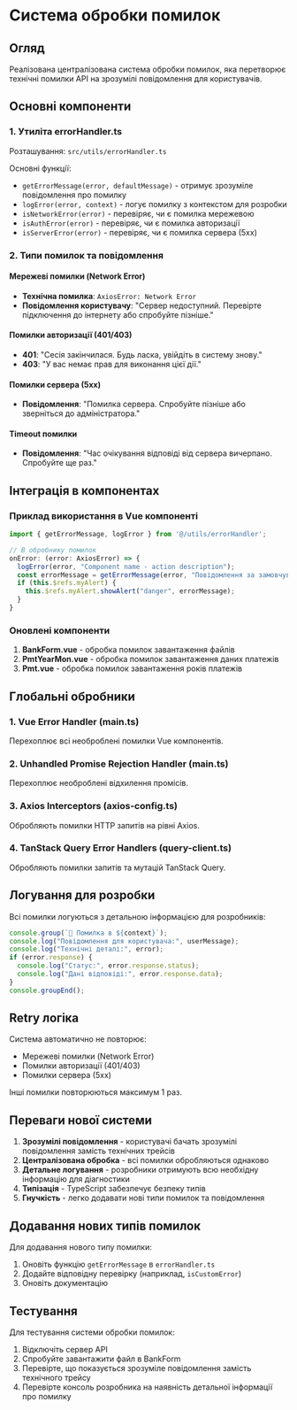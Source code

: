 # Система обробки помилок

## Огляд

Реалізована централізована система обробки помилок, яка перетворює технічні помилки API на зрозумілі повідомлення для користувачів.

## Основні компоненти

### 1. Утиліта errorHandler.ts

Розташування: `src/utils/errorHandler.ts`

Основні функції:
- `getErrorMessage(error, defaultMessage)` - отримує зрозуміле повідомлення про помилку
- `logError(error, context)` - логує помилку з контекстом для розробки
- `isNetworkError(error)` - перевіряє, чи є помилка мережевою
- `isAuthError(error)` - перевіряє, чи є помилка авторизації
- `isServerError(error)` - перевіряє, чи є помилка сервера (5xx)

### 2. Типи помилок та повідомлення

#### Мережеві помилки (Network Error)
- **Технічна помилка**: `AxiosError: Network Error`
- **Повідомлення користувачу**: "Сервер недоступний. Перевірте підключення до інтернету або спробуйте пізніше."

#### Помилки авторизації (401/403)
- **401**: "Сесія закінчилася. Будь ласка, увійдіть в систему знову."
- **403**: "У вас немає прав для виконання цієї дії."

#### Помилки сервера (5xx)
- **Повідомлення**: "Помилка сервера. Спробуйте пізніше або зверніться до адміністратора."

#### Timeout помилки
- **Повідомлення**: "Час очікування відповіді від сервера вичерпано. Спробуйте ще раз."

## Інтеграція в компонентах

### Приклад використання в Vue компоненті

```typescript
import { getErrorMessage, logError } from '@/utils/errorHandler';

// В обробнику помилок
onError: (error: AxiosError) => {
  logError(error, "Component name - action description");
  const errorMessage = getErrorMessage(error, "Повідомлення за замовчуванням");
  if (this.$refs.myAlert) {
    this.$refs.myAlert.showAlert("danger", errorMessage);
  }
}
```

### Оновлені компоненти

1. **BankForm.vue** - обробка помилок завантаження файлів
2. **PmtYearMon.vue** - обробка помилок завантаження даних платежів
3. **Pmt.vue** - обробка помилок завантаження років платежів

## Глобальні обробники

### 1. Vue Error Handler (main.ts)
Перехоплює всі необроблені помилки Vue компонентів.

### 2. Unhandled Promise Rejection Handler (main.ts)
Перехоплює необроблені відхилення промісів.

### 3. Axios Interceptors (axios-config.ts)
Обробляють помилки HTTP запитів на рівні Axios.

### 4. TanStack Query Error Handlers (query-client.ts)
Обробляють помилки запитів та мутацій TanStack Query.

## Логування для розробки

Всі помилки логуються з детальною інформацією для розробників:

```javascript
console.group(`🚨 Помилка в ${context}`);
console.log("Повідомлення для користувача:", userMessage);
console.log("Технічні деталі:", error);
if (error.response) {
  console.log("Статус:", error.response.status);
  console.log("Дані відповіді:", error.response.data);
}
console.groupEnd();
```

## Retry логіка

Система автоматично не повторює:
- Мережеві помилки (Network Error)
- Помилки авторизації (401/403)
- Помилки сервера (5xx)

Інші помилки повторюються максимум 1 раз.

## Переваги нової системи

1. **Зрозумілі повідомлення** - користувачі бачать зрозумілі повідомлення замість технічних трейсів
2. **Централізована обробка** - всі помилки обробляються однаково
3. **Детальне логування** - розробники отримують всю необхідну інформацію для діагностики
4. **Типізація** - TypeScript забезпечує безпеку типів
5. **Гнучкість** - легко додавати нові типи помилок та повідомлення

## Додавання нових типів помилок

Для додавання нового типу помилки:

1. Оновіть функцію `getErrorMessage` в `errorHandler.ts`
2. Додайте відповідну перевірку (наприклад, `isCustomError`)
3. Оновіть документацію

## Тестування

Для тестування системи обробки помилок:

1. Відключіть сервер API
2. Спробуйте завантажити файл в BankForm
3. Перевірте, що показується зрозуміле повідомлення замість технічного трейсу
4. Перевірте консоль розробника на наявність детальної інформації про помилку
